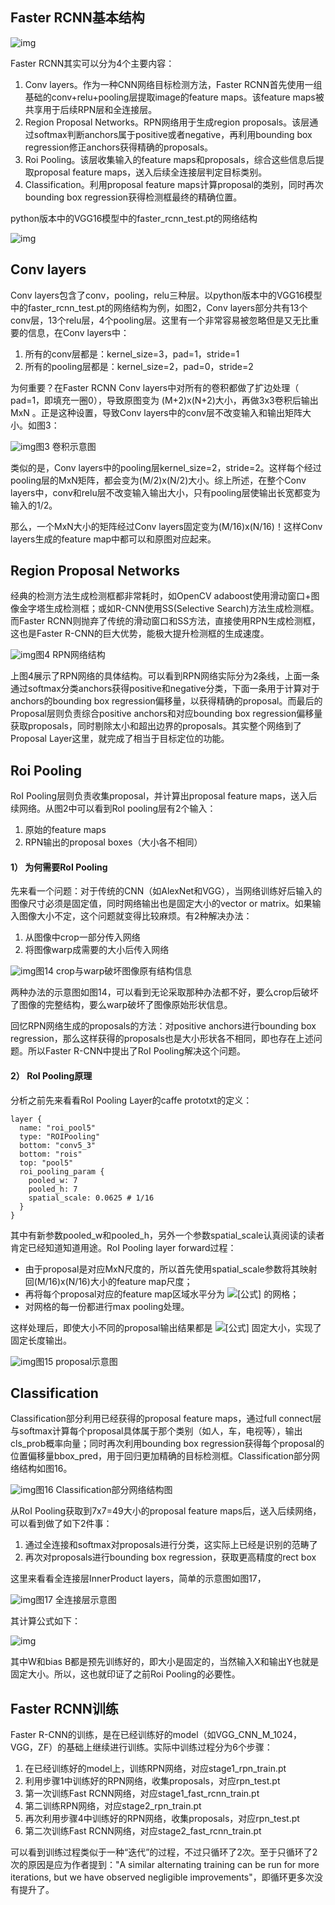 ## Faster RCNN基本结构

![img](images\1.jpg)

Faster RCNN其实可以分为4个主要内容：

1. Conv layers。作为一种CNN网络目标检测方法，Faster RCNN首先使用一组基础的conv+relu+pooling层提取image的feature maps。该feature maps被共享用于后续RPN层和全连接层。
2. Region Proposal Networks。RPN网络用于生成region proposals。该层通过softmax判断anchors属于positive或者negative，再利用bounding box regression修正anchors获得精确的proposals。
3. Roi Pooling。该层收集输入的feature maps和proposals，综合这些信息后提取proposal feature maps，送入后续全连接层判定目标类别。
4. Classification。利用proposal feature maps计算proposal的类别，同时再次bounding box regression获得检测框最终的精确位置。



python版本中的VGG16模型中的faster_rcnn_test.pt的网络结构

![img](images\2.jpg)



## Conv layers

Conv layers包含了conv，pooling，relu三种层。以python版本中的VGG16模型中的faster_rcnn_test.pt的网络结构为例，如图2，Conv layers部分共有13个conv层，13个relu层，4个pooling层。这里有一个非常容易被忽略但是又无比重要的信息，在Conv layers中：

1. 所有的conv层都是：kernel_size=3，pad=1，stride=1
2. 所有的pooling层都是：kernel_size=2，pad=0，stride=2

为何重要？在Faster RCNN Conv layers中对所有的卷积都做了扩边处理（ pad=1，即填充一圈0），导致原图变为 (M+2)x(N+2)大小，再做3x3卷积后输出MxN 。正是这种设置，导致Conv layers中的conv层不改变输入和输出矩阵大小。如图3：

![img](images\3.jpg)图3 卷积示意图

类似的是，Conv layers中的pooling层kernel_size=2，stride=2。这样每个经过pooling层的MxN矩阵，都会变为(M/2)x(N/2)大小。综上所述，在整个Conv layers中，conv和relu层不改变输入输出大小，只有pooling层使输出长宽都变为输入的1/2。

那么，一个MxN大小的矩阵经过Conv layers固定变为(M/16)x(N/16)！这样Conv layers生成的feature map中都可以和原图对应起来。



## Region Proposal Networks

经典的检测方法生成检测框都非常耗时，如OpenCV adaboost使用滑动窗口+图像金字塔生成检测框；或如R-CNN使用SS(Selective Search)方法生成检测框。而Faster RCNN则抛弃了传统的滑动窗口和SS方法，直接使用RPN生成检测框，这也是Faster R-CNN的巨大优势，能极大提升检测框的生成速度。

![img](images\4.jpg)图4 RPN网络结构

上图4展示了RPN网络的具体结构。可以看到RPN网络实际分为2条线，上面一条通过softmax分类anchors获得positive和negative分类，下面一条用于计算对于anchors的bounding box regression偏移量，以获得精确的proposal。而最后的Proposal层则负责综合positive anchors和对应bounding box regression偏移量获取proposals，同时剔除太小和超出边界的proposals。其实整个网络到了Proposal Layer这里，就完成了相当于目标定位的功能。



## Roi Pooling

RoI Pooling层则负责收集proposal，并计算出proposal feature maps，送入后续网络。从图2中可以看到Rol pooling层有2个输入：

1. 原始的feature maps
2. RPN输出的proposal boxes（大小各不相同）

#### 1） 为何需要RoI Pooling

先来看一个问题：对于传统的CNN（如AlexNet和VGG），当网络训练好后输入的图像尺寸必须是固定值，同时网络输出也是固定大小的vector or matrix。如果输入图像大小不定，这个问题就变得比较麻烦。有2种解决办法：

1. 从图像中crop一部分传入网络
2. 将图像warp成需要的大小后传入网络

![img](images\5.jpg)图14 crop与warp破坏图像原有结构信息

两种办法的示意图如图14，可以看到无论采取那种办法都不好，要么crop后破坏了图像的完整结构，要么warp破坏了图像原始形状信息。

回忆RPN网络生成的proposals的方法：对positive anchors进行bounding box regression，那么这样获得的proposals也是大小形状各不相同，即也存在上述问题。所以Faster R-CNN中提出了RoI Pooling解决这个问题。

#### 2） RoI Pooling原理

分析之前先来看看RoI Pooling Layer的caffe prototxt的定义：

```text
layer {
  name: "roi_pool5"
  type: "ROIPooling"
  bottom: "conv5_3"
  bottom: "rois"
  top: "pool5"
  roi_pooling_param {
    pooled_w: 7
    pooled_h: 7
    spatial_scale: 0.0625 # 1/16
  }
}
```

其中有新参数pooled_w和pooled_h，另外一个参数spatial_scale认真阅读的读者肯定已经知道知道用途。RoI Pooling layer forward过程：

- 由于proposal是对应MxN尺度的，所以首先使用spatial_scale参数将其映射回(M/16)x(N/16)大小的feature map尺度；
- 再将每个proposal对应的feature map区域水平分为 ![[公式]](https://www.zhihu.com/equation?tex=%5Ctext%7Bpooled_w%7D%5Ctimes+%5Ctext%7Bpooled_h%7D) 的网格；
- 对网格的每一份都进行max pooling处理。

这样处理后，即使大小不同的proposal输出结果都是 ![[公式]](https://www.zhihu.com/equation?tex=%5Ctext%7Bpooled_w%7D%5Ctimes+%5Ctext%7Bpooled_h%7D) 固定大小，实现了固定长度输出。

![img](images\6.jpg)图15 proposal示意图



## Classification

Classification部分利用已经获得的proposal feature maps，通过full connect层与softmax计算每个proposal具体属于那个类别（如人，车，电视等），输出cls_prob概率向量；同时再次利用bounding box regression获得每个proposal的位置偏移量bbox_pred，用于回归更加精确的目标检测框。Classification部分网络结构如图16。

![img](images\7.jpg)图16 Classification部分网络结构图

从RoI Pooling获取到7x7=49大小的proposal feature maps后，送入后续网络，可以看到做了如下2件事：

1. 通过全连接和softmax对proposals进行分类，这实际上已经是识别的范畴了
2. 再次对proposals进行bounding box regression，获取更高精度的rect box

这里来看看全连接层InnerProduct layers，简单的示意图如图17，

![img](images\8.jpg)图17 全连接层示意图

其计算公式如下：

![img](images\9.jpg)

其中W和bias B都是预先训练好的，即大小是固定的，当然输入X和输出Y也就是固定大小。所以，这也就印证了之前Roi Pooling的必要性。



## Faster RCNN训练

Faster R-CNN的训练，是在已经训练好的model（如VGG_CNN_M_1024，VGG，ZF）的基础上继续进行训练。实际中训练过程分为6个步骤：

1. 在已经训练好的model上，训练RPN网络，对应stage1_rpn_train.pt
2. 利用步骤1中训练好的RPN网络，收集proposals，对应rpn_test.pt
3. 第一次训练Fast RCNN网络，对应stage1_fast_rcnn_train.pt
4. 第二训练RPN网络，对应stage2_rpn_train.pt
5. 再次利用步骤4中训练好的RPN网络，收集proposals，对应rpn_test.pt
6. 第二次训练Fast RCNN网络，对应stage2_fast_rcnn_train.pt

可以看到训练过程类似于一种“迭代”的过程，不过只循环了2次。至于只循环了2次的原因是应为作者提到："A similar alternating training can be run for more iterations, but we have observed negligible improvements"，即循环更多次没有提升了。



